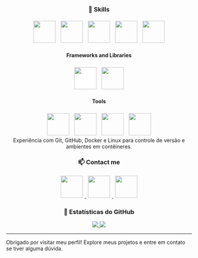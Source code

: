 <div align="center">

### 🚀 Skills
<div style="margin-bottom: 10px;">
  <img src="https://cdn.jsdelivr.net/gh/devicons/devicon/icons/python/python-original.svg" width="60" height="60" style="margin: 5px;"/>
  <img src="https://cdn.jsdelivr.net/gh/devicons/devicon/icons/javascript/javascript-original.svg" width="60" height="60" style="margin: 5px;"/>
  <img src="https://cdn.jsdelivr.net/gh/devicons/devicon/icons/mysql/mysql-original.svg" width="60" height="60" style="margin: 5px;"/>
  <img src="https://cdn.jsdelivr.net/gh/devicons/devicon/icons/html5/html5-original.svg" width="60" height="60" style="margin: 5px;"/>
  <img src="https://cdn.jsdelivr.net/gh/devicons/devicon/icons/css3/css3-original.svg" width="60" height="60" style="margin: 5px;"/>
</div>

#### Frameworks and Libraries
<div style="margin-bottom: 10px;">
  <img src="https://cdn.jsdelivr.net/gh/devicons/devicon/icons/django/django-plain.svg" width="60" height="60" style="margin: 5px; background:white;"/>
  <img src="https://cdn.jsdelivr.net/gh/devicons/devicon/icons/bootstrap/bootstrap-plain.svg" width="60" height="60" style="margin: 5px;"/>
</div>

#### Tools
<div>
  <img src="https://cdn.jsdelivr.net/gh/devicons/devicon/icons/git/git-original.svg" width="60" height="60" style="margin: 5px;"/>
  <img src="https://cdn.jsdelivr.net/gh/devicons/devicon/icons/github/github-original.svg" width="60" height="60" style="margin: 5px;"/>
  <img src="https://cdn.jsdelivr.net/gh/devicons/devicon/icons/docker/docker-original.svg" width="60" height="60" style="margin: 5px;"/>
  <img src="https://cdn.jsdelivr.net/gh/devicons/devicon/icons/linux/linux-original.svg" width="60" height="60" style="margin: 5px;"/>
</div>
Experiência com Git, GitHub, Docker e Linux para controle de versão e ambientes em contêineres.

### 📫 Contact me
<div style="margin-bottom: 10px;">
  <a href="https://www.linkedin.com/in/seu-usuario" target="_blank">
      <img src="https://cdn.jsdelivr.net/gh/devicons/devicon/icons/linkedin/linkedin-original.svg" width="60" height="60" style="margin: 5px;"/>
  </a>
  
  <a href="mailto:seu-email@exemplo.com">
      <img src="https://img.icons8.com/ios-glyphs/30/000000/email.png" width="60" height="60" style="margin: 5px;"/>
  </a>
  
  <a href="https://www.instagram.com/seu-usuario" target="_blank">
      <img src="https://cdn.jsdelivr.net/gh/devicons/devicon/icons/instagram/instagram-original.svg" width="60" height="60" style="margin: 5px;"/>
  </a>
</div>

### 👀 Estatísticas do GitHub
<a href="https://github.com/gabriecgaldino">
  <img src="https://github-readme-stats.vercel.app/api?username=gabriecgaldino&show_icons=true&theme=radical" />
</a>
<a href="https://github.com/gabriecgaldino">
  <img src="https://github-readme-stats.vercel.app/api/top-langs/?username=gabriecgaldino&layout=compact&theme=radical" />
</a>


</div>

---

Obrigado por visitar meu perfil! Explore meus projetos e entre em contato se tiver alguma dúvida.
